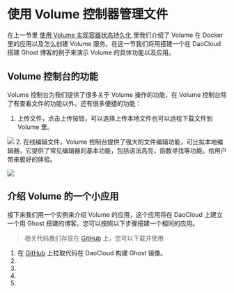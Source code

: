 # 使用 Volume 控制器管理文件
在上一节里 [使用 Volume 实现容器状态持久化](url) 里我们介绍了 Volume 在 Docker 里的应用以及怎么创建 Volume 服务。在这一节我们将用搭建一个在 DaoCloud 搭建 Ghost 博客的例子来演示 Volume 的具体功能以及应用。
## Volume 控制台的功能
Volume 控制台为我们提供了很多关于 Volume 操作的功能，在 Volume 控制台除了有查看文件的功能以外，还有很多便捷的功能：
1. 上传文件，点击上传按钮，可以选择上传本地文件也可以远程下载文件到 Volume 里。

  ![](s)
2. 在线编辑文件，Volume 控制台提供了强大的文件编辑功能，可比拟本地编辑器，它提供了常见编辑器的基本功能，包括语法高亮，函数寻找等功能。给用户带来极好的体验。

  ![](s)

## 介绍 Volume 的一个小应用
接下来我们用一个实例来介绍 Volume 的应用，这个应用将在 DaoCloud 上建立一个用 Ghost 搭建的博客。您可以按照以下步骤搭建一个相同的应用。
> 相关代码我们存放在 [GitHub](ss) 上，您可以下载并使用

1. 在 [GitHub]() 上拉取代码在 DaoCloud 构建 Ghost 镜像。
2.
3.
4.
5.
